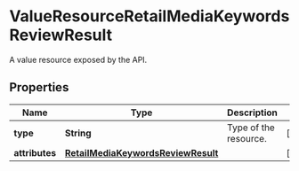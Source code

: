 

# ValueResourceRetailMediaKeywordsReviewResult

A value resource exposed by the API.

## Properties

| Name | Type | Description | Notes |
|------------ | ------------- | ------------- | -------------|
|**type** | **String** | Type of the resource. |  [optional] |
|**attributes** | [**RetailMediaKeywordsReviewResult**](RetailMediaKeywordsReviewResult.md) |  |  [optional] |



